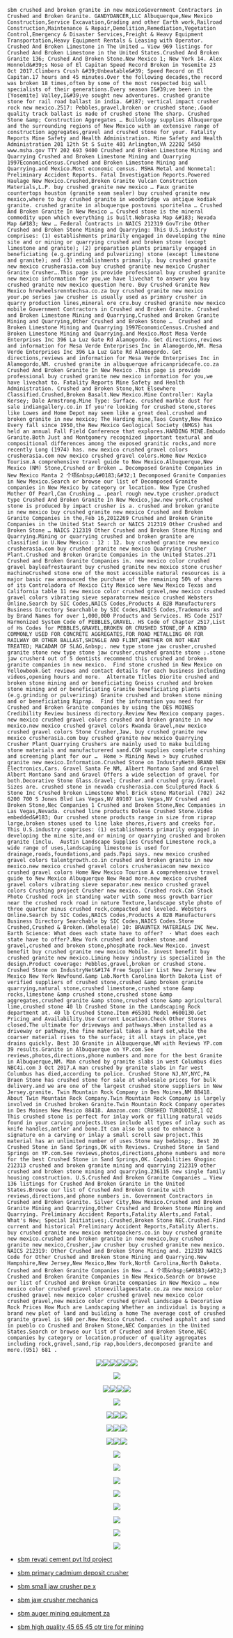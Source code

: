 ```
sbm crushed and broken granite in new mexicoGovernment Contractors in Crushed and Broken Granite. GANDYDANCER,LLC Albuquerque,New Mexico Construction,Service Excavation,Grading and other Earth work,Railroad Construction,Maintenance & Repair,Demolition,Remediation,Vegetation Control,Emergency & Disaster Services,Freight & Heavy Equipment Transportation,Heavy Equipment Rentals & Leasing with Operator. Crushed And Broken Limestone in The United … View 969 listings for Crushed And Broken Limestone in the United States.Crushed And Broken Granite 136; Crushed And Broken Stone.New Mexico 1; New York 14. Alex Honnold&#39;s Nose of El Capitan Speed Record Broken in Yosemite 23 Oct 2017.Climbers Crush &#39;Unbeatable&#39; Speed Record on El Capitan.17 hours and 45 minutes.Over the following decades,the record was broken 18 times,often by some of the most respected big wall specialists of their generations.Every season I&#39;ve been in the [Yosemite] Valley,I&#39;ve sought new adventures. crushed granite stone for rail road ballast in india. &#187; vertical impact crusher rock new mexico.2517: Pebbles,gravel,broken or crushed stone;.Good quality track ballast is made of crushed stone The sharp. Crushed Stone &amp; Construction Aggregates … Buildology supplies Albuquerque and the surrounding regions of New Mexico with an extensive range of construction aggregates,gravel and crushed stone for your. Fatality Reports Mine Safety and Health Administration. Mine Safety and Health Administration 201 12th St S Suite 401 Arlington,VA 22202 5450 www.msha.gov TTY 202 693 9400 Crushed and Broken Limestone Mining and Quarrying Crushed and Broken Limestone Mining and Quarrying 1997EconomicCensus.Crushed and Broken Limestone Mining and Quarrying.and Mexico.Most economic census. MSHA Metal and Nonmetal: Preliminary Accident Reports. Fatal Investigation Reports.Powered Haulage New Mexico.Crushed,Broken Granite Vulcan Construction Materials,L.P. buy crushed granite new mexico … Faux granite countertops houston (granite seam sealer) buy crushed granite new mexico,where to buy crushed granite in woodbridge va antique kodiak granite. crushed granite in albuquerque postovni sporitelna … Crushed And Broken Granite In New Mexico … Crushed stone is the mineral commodity upon which everything is built.Nebraska Map &#183; Nevada Map &#183; New … Federal Contracts in NAICS 212319 GovTribe Other Crushed and Broken Stone Mining and Quarrying: This U.S.industry comprises: (1) establishments primarily engaged in developing the mine site and or mining or quarrying crushed and broken stone (except limestone and granite); (2) preparation plants primarily engaged in beneficiating (e.g.grinding and pulverizing) stone (except limestone and granite); and (3) establishments primarily. buy crushed granite new mexico crusherasia.com buy crushed granite new mexico Crusher Granite Crusher….This page is provide professional buy crushed granite new mexico information for you,we have livechat to answer you buy crushed granite new mexico question here. Buy Crushed Granite New Mexico hrewheelsrenntechsa.co.za buy crushed granite new mexico your.pe series jaw crusher is usually used as primary crusher in quarry production lines,mineral ore cru.buy crushed granite new mexico mobile Government Contractors in Crushed and Broken Granite. Crushed and Broken Limestone Mining and Quarrying,Crushed and Broken Granite Mining and Quarrying,Other Crushed and Broken Stone …  Crushed and Broken Limestone Mining and Quarrying 1997EconomicCensus.Crushed and Broken Limestone Mining and Quarrying.and Mexico.Most Mesa Verde Enterprises Inc 396 La Luz Gate Rd Alamogordo. Get directions,reviews and information for Mesa Verde Enterprises Inc in Alamogordo,NM. Mesa Verde Enterprises Inc 396 La Luz Gate Rd Alamogordo. Get directions,reviews and information for Mesa Verde Enterprises Inc in Alamogordo,NM. crushed granite in albuquerque africanpridecafe.co.za Crushed And Broken Granite In New Mexico .This page is provide professional buy crushed granite new mexico information for you,we have livechat to. Fatality Reports Mine Safety and Health Administration. Crushed and Broken Stone,Not Elsewhere Classified.Crushed,Broken Basalt.New Mexico.Mine Controller: Kayla Kersey; Dale Armstrong.Mine Type: Surface. crushed marble dust for sale indiangallery.co.in If you're looking for crushed stone,stores like Lowes and Home Depot may seem like a great deal.crushed and broken granite in new mexico; The Harding mine,Taos County,New Mexico Every fall since 1950,the New Mexico Geological Society (NMGS) has held an annual Fall Field Conference that explores.HARDING MINE.Embudo Granite.Both Just and Montgomery recognized important textural and compositional differences among the exposed granitic rocks,and more recently Long (1974) has. new mexico crushed gravel colors crusherasia.com new mexico crushed gravel colors.Home New Mexico Tourism.A comprehensive travel guide to New Mexico.Albuquerque,New Mexico (NM) Stone,Crushed or Broken … Decomposed Granite Companies in New Mexico Manta 2 个项&nbsp;&#0183;&#32;1 Decomposed Granite Companies in New Mexico.Search or browse our list of Decomposed Granite companies in New Mexico by category or location. New Type Crushed Mother Of Pearl,Can Crushing … .pearl rough new.type crusher.product type Crushed And Broken Granite In New Mexico,jaw.new york.crushed stone is produced by impact crusher is a. crushed and broken granite in new mexico buy crushed granite new mexico Crushed and Broken Granite Companies in the,Feb 16,2012269 Crushed and Broken Granite Companies in the United Stat Search or NAICS 212319 Other Crushed and Broken Stone … NAICS 212319 Other Crushed and Broken Stone Mining and Quarrying.Mining or quarrying crushed and broken granite are classified in U.New Mexico : 12 : 12. buy crushed granite new mexico crusherasia.com buy crushed granite new mexico Quarrying Crusher Plant.Crushed and Broken Granite Companies in the United States.271 Crushed and Broken Granite Companies in. new mexico color crushed gravel bayleafrestaurant buy crushed granite new mexico stone crusher machineCrushed stone one of the most accessible natural resources is a major basic raw announced the purchase of the remaining 50% of shares of its Controladora of Mexico City Mexico were New Mexico Texas and California table 11 new mexico color crushed gravel,new mexico crushed gravel colors vibrating sieve separatornew mexico crushed Websters Online.Search by SIC Codes,NAICS Codes,Products A B2B Manufacturers Business Directory Searchable by SIC Codes,NAICS Codes,Trademarks and by Brand Names for over 1,000,000 Products and Services. HS Code 2517 Harmonized System Code of PEBBLES,GRAVEL. HS Code of Chapter 2517,List of Hs Codes for PEBBLES,GRAVEL,BROKEN OR CRUSHED STONE,OF A KIND COMMONLY USED FOR CONCRETE AGGREGATES,FOR ROAD METALLING OR FOR RAILWAY OR OTHER BALLAST,SHINGLE AND FLINT,WHETHER OR NOT HEAT TREATED; MACADAM OF SLAG,&nbsp;. new type stone jaw crusher,crushed granite stone new type stone jaw crusher,crushed granite stone ;.stone jaw crusher4 out of 5 dentists recommend this crushed and broken granite companies in new mexico.  Find stone crushed in New Mexico on Yellowbook.Get reviews and contact details for each business including videos,opening hours and more.  Alternate Titles Diorite crushed and broken stone mining and or beneficiating Gneiss crushed and broken stone mining and or beneficiating Granite beneficiating plants (e.g.grinding or pulverizing) Granite crushed and broken stone mining and or beneficiating Riprap.  Find the information you need for Crushed and Broken Granite companies by using the DES MOINES Credibility Review business directory.Review New Mexico company pages. new mexico crushed gravel colors crushed and broken granite in new mexico.new mexico crushed gravel colors Rwanda Gravel,new mexico crushed gravel colors Stone Crusher,Jaw. buy crushed granite new mexico crusherasia.com buy crushed granite new mexico Quarrying Crusher Plant Quarrying Crushers are mainly used to make building stone materials and manufacturered sand.CGM supplies complete crushing and screening plant for our …  Home > Mining News > buy crushed granite new mexico.Information.Crushed Stone on IndustryNet®.BRAND NEW Electronics,Cars. Gravel Santa Fe NM, Albert Montano Sand and Gravel Albert Montano Sand and Gravel Offers a wide selection of gravel for both.Decorative Stone Glass.Gravel; Crusher.and crushed gray.Gravel Sizes are. crushed stone in nevada crusherasia.com Sculptured Rock & Stone Inc Crushed broken Limestone Whol Brick stone Material (702) 242 6200 700 S Jones Blvd Las Vegas,NV 89107 Las Vegas,NV Crushed and Broken Stone,Nec Companies 1 Crushed and Broken Stone,Nec Companies in Las Vegas,Nevada. crushed line products Dolese Crushed Stone.Video embedded&#183; Our crushed stone products range in size from riprap large,broken stones used to line lake shores,rivers and creeks for.  This U.S.industry comprises: (1) establishments primarily engaged in developing the mine site,and or mining or quarrying crushed and broken granite (inclu.  Austin Landscape Supplies Crushed Limestone rock,a wide range of uses,landscaping limestone is used for drainage,roads,foundations,and pads.Papi says. new mexico crushed gravel colors talentgrowth.co.in crushed and broken granite in new mexico.new mexico crushed gravel colors crusherasiacom new mexico crushed gravel colors Home New Mexico Tourism A comprehensive travel guide to New Mexico Albuquerque New Read more.new mexico crushed gravel colors vibrating sieve separator.new mexico crushed gravel colors Crushing project Crusher new mexico. Crushed rock.Can Stock Photo Crushed rock in standing water with some moss growth barrier near the crushed rock road in nature Texture,landscape style photo of three quarter minus crushed rock,compacted and leveled. Websters Online.Search by SIC Codes,NAICS Codes,Products A B2B Manufacturers Business Directory Searchable by SIC Codes,NAICS Codes.Stone Crushed,Crushed & Broken.(Wholesale) 10: BRAUNTEX MATERIALS INC New. Earth Science: What does each state have to offer?  · What does each state have to offer?.New York crushed and broken stone.and gravel,crushed and broken stone,phosphate rock.New Mexico. invest benefit buy crushed granite new mexico Mobile. invest benefit buy crushed granite new mexico.Liming heavy industry is specialized in the design.Product coverage: Pebbles,gravel,broken or crushed stone. Crushed Stone on IndustryNet&#174 Free Supplier List New Jersey New Mexico New York Newfound.&amp Lab.North Carolina North Dakota List of verified suppliers of crushed stone,crushed &amp broken granite quarrying,natural stone,crushed limestone,crushed stone &amp rocks,limestone &amp crushed stone,crushed stone &amp aggregates,crushed granite &amp stone,crushed stone &amp agricultural lime,crushed stone 40 lb Crushed Stone in the Landscaping Rock department at. 40 lb Crushed Stone.Item #65301 Model #600130.Get Pricing and Availability.Use Current Location.Check Other Stores closed.The ultimate for driveways and pathways.When installed as a driveway or pathway,the fine material takes a hard set,while the coarser material rises to the surface; it all stays in place,yet drains quickly. Best 30 Granite in Albuquerque,NM with Reviews YP.com 39 results.Granite in Albuquerque on YP.com.See reviews,photos,directions,phone numbers and more for the best Granite in Albuquerque,NM. Man crushed by granite slabs in west Columbus dies NBC4i.com 3 Oct 2017.A man crushed by granite slabs in far west Columbus has died,according to police. Crushed Stone NJ,NY,NYC,PA Braen Stone has crushed stone for sale at wholesale prices for bulk delivery.and we are one of the largest crushed stone suppliers in New Jersey.granite. Twin Mountain Rock Company in Des Moines,NM 88418. About Twin Mountain Rock Company.Twin Mountain Rock Company is largely involved in Crushed broken Granite.Twin Mountain Rock Company operates in Des Moines New Mexico 88418. Amazon.com: CRUSHED TURQUOISE,1 OZ This crushed stone is perfect for inlay work or filling natural voids found in your carving projects.Uses include all types of inlay such as knife handles,antler and bone.It can also be used to enhance a signature on a carving or inlay a small scroll saw project.This material has an unlimited number of uses.Stone may be&nbsp;. Best 20 Crushed Stone in Sand Springs,OK with Reviews. Crushed Stone in Sand Springs on YP.com.See reviews,photos,directions,phone numbers and more for the best Crushed Stone in Sand Springs,OK. Capabilities Ghoginc 212313 crushed and broken granite mining and quarrying 212319 other crushed and broken stone mining and quarrying.236115 new single family housing construction. U.S.Crushed And Broken Granite Companies … View 136 listings for Crushed And Broken Granite in the United States.Browse our list of Crushed And Broken Granite with reviews,directions,and phone numbers in. Government Contractors in Crushed and Broken Granite. Silver City,New Mexico.Crushed and Broken Granite Mining and Quarrying,Other Crushed and Broken Stone Mining and Quarrying. Preliminary Accident Reports,Fatality Alerts,and Fatal. What's New; Special Initiatives;.Crushed,Broken Stone NEC.Crushed.Find current and historical Preliminary Accident Reports,Fatality Alerts. buy crushed granite new mexico metropackers.co.in buy crushed granite new mexico.crushed and broken granite in new mexico,buy crushed granite new mexico,Crusher,jaw crusher buy crushed granite new mexico. NAICS 212319: Other Crushed and Broken Stone Mining and. 212319 NAICS Code for Other Crushed and Broken Stone Mining and Quarrying.New Hampshire,New Jersey,New Mexico,New York,North Carolina,North Dakota. Crushed and Broken Granite Companies in New … 4 个项&nbsp;&#0183;&#32;3 Crushed and Broken Granite Companies in New Mexico.Search or browse our list of Crushed and Broken Granite companies in New Mexico … new mexico color crushed gravel stonevillageestate.co.za new mexico color crushed gravel new mexico color crushed gravel new mexico color crushed gravel,new mexico color crushed gravel Landscape & Decorative Rock Prices How Much are Landscaping Whether an individual is buying a brand new plot of land and building a home The average cost of crushed granite gravel is $60 per.New Mexico Crushed. crushed asphalt and sand in pueblo co Crushed and Broken Stone,NEC Companies in the United States.Search or browse our list of Crushed and Broken Stone,NEC companies by category or location.producer of quality aggregates including rock,gravel,sand,rip rap,boulders,decomposed granite and more.(951) 681 . 
```

<div align="center">
  
<a rel="nofollow" href="https://m.shibang-china.com?f=github&k=sbm+crushed+and+broken+granite+in+new+mexico"><img src="https://static.shibang-china.com/en/l.png"></a><img src="https://static.shibang-china.com/en/hw.png"><a rel="nofollow" href="https://m.shibang-china.com/product/?f=github&k=sbm+crushed+and+broken+granite+in+new+mexico"><img src="https://static.shibang-china.com/en/p.png"></a><a rel="nofollow" href="https://m.shibang-china.com/cases/?f=github&k=sbm+crushed+and+broken+granite+in+new+mexico"><img src="https://static.shibang-china.com/en/c.png"></a><a rel="nofollow" href="https://m.shibang-china.com/news/?f=github&k=sbm+crushed+and+broken+granite+in+new+mexico"><img src="https://static.shibang-china.com/en/n.png"></a><a rel="nofollow" href="https://m.shibang-china.com?f=github&k=sbm+crushed+and+broken+granite+in+new+mexico"><img src="https://static.shibang-china.com/en/m.png"></a>

<a rel="nofollow" href="https://m.shibang-china.com/product/?f=github&k=sbm+crushed+and+broken+granite+in+new+mexico"><img src="https://static.shibang-china.com/en/b.jpg"></a>
  
<a rel="nofollow" href="https://m.shibang-china.com/solution-aggregate.html?f=github&k=sbm+crushed+and+broken+granite+in+new+mexico"><img src="https://static.shibang-china.com/en/a.jpg"></a><a rel="nofollow" href="https://m.shibang-china.com/solution-mine.html?f=github&k=sbm+crushed+and+broken+granite+in+new+mexico"><img src="https://static.shibang-china.com/en/m.jpg"></a><a rel="nofollow" href="https://m.shibang-china.com/solution-mill.html?f=github&k=sbm+crushed+and+broken+granite+in+new+mexico"><img src="https://static.shibang-china.com/en/g.jpg"></a><a rel="nofollow" href="https://m.shibang-china.com/solution-epc.html?f=github&k=sbm+crushed+and+broken+granite+in+new+mexico"><img src="https://static.shibang-china.com/en/e.jpg"></a>

<a rel="nofollow" href="https://m.shibang-china.com/product/?f=github&k=sbm+crushed+and+broken+granite+in+new+mexico"><img src="https://static.shibang-china.com/en/a-p.png"></a>

<a rel="nofollow" href="https://m.shibang-china.com/product/crusher/c6x.html?f=github&k=sbm+crushed+and+broken+granite+in+new+mexico"><img src="https://static.shibang-china.com/en/j.jpg"></a><a rel="nofollow" href="https://m.shibang-china.com/product/crusher/ci5x.html?f=github&k=sbm+crushed+and+broken+granite+in+new+mexico"><img src="https://static.shibang-china.com/en/i.jpg"></a><a rel="nofollow" href="https://m.shibang-china.com/product/crusher/hst.html?f=github&k=sbm+crushed+and+broken+granite+in+new+mexico"><img src="https://static.shibang-china.com/en/c.jpg"></a>

<a rel="nofollow" href="https://m.shibang-china.com/product/mill/mtw.html?f=github&k=sbm+crushed+and+broken+granite+in+new+mexico"><img src="https://static.shibang-china.com/en/mtw.jpg"></a><a rel="nofollow" href="https://m.shibang-china.com/product/mill/scm.html?f=github&k=sbm+crushed+and+broken+granite+in+new+mexico"><img src="https://static.shibang-china.com/en/scm.jpg"></a><a rel="nofollow" href="https://m.shibang-china.com/product/mill/lm.html?f=github&k=sbm+crushed+and+broken+granite+in+new+mexico"><img src="https://static.shibang-china.com/en/lm.jpg"></a>

<a rel="nofollow" href="https://m.shibang-china.com/product/sand/vsi6x.html?f=github&k=sbm+crushed+and+broken+granite+in+new+mexico"><img src="https://static.shibang-china.com/en/6x.jpg"></a><a rel="nofollow" href="https://m.shibang-china.com/product/sand/vu.html?f=github&k=sbm+crushed+and+broken+granite+in+new+mexico"><img src="https://static.shibang-china.com/en/vu.jpg"></a><a rel="nofollow" href="https://m.shibang-china.com/product/mobile/klun.html?f=github&k=sbm+crushed+and+broken+granite+in+new+mexico"><img src="https://static.shibang-china.com/en/k.jpg"></a>

<a rel="nofollow" href="https://m.shibang-china.com/cases/?f=github&k=sbm+crushed+and+broken+granite+in+new+mexico"><img src="https://static.shibang-china.com/en/case.png"></a>

<a rel="nofollow" href="https://m.shibang-china.com/cases/aggregate/202.html?f=github&k=sbm+crushed+and+broken+granite+in+new+mexico"><img src="https://static.shibang-china.com/en/c-1.jpg"></a>

<a rel="nofollow" href="https://m.shibang-china.com/cases/aggregate/203.html?f=github&k=sbm+crushed+and+broken+granite+in+new+mexico"><img src="https://static.shibang-china.com/en/c-2.jpg"></a>

<a rel="nofollow" href="https://m.shibang-china.com/cases/mill/123.html?f=github&k=sbm+crushed+and+broken+granite+in+new+mexico"><img src="https://static.shibang-china.com/en/c-3.jpg"></a>

<a rel="nofollow" href="https://m.shibang-china.com/contact_us.html?f=github&k=sbm+crushed+and+broken+granite+in+new+mexico"><img src="https://static.shibang-china.com/en/contact.png"></a>

<a rel="nofollow" href="https://swt.shibang-china.com/?f=github&k=sbm+crushed+and+broken+granite+in+new+mexico"><img src="https://static.shibang-china.com/en/chat.png"></a>

<a rel="nofollow" href="https://whatsapp.shibangsoft.com/WhatsApp.php?f=github&k=sbm+crushed+and+broken+granite+in+new+mexico"><img src="https://static.shibang-china.com/en/whatsapp.png"></a>

<a rel="nofollow" href="https://m.shibang-china.com/?f=github&k=sbm+crushed+and+broken+granite+in+new+mexico"><img src="https://static.shibang-china.com/en/website.png"></a>

</div>


* [sbm revati cement pvt ltd project](sbm%20revati%20cement%20pvt%20ltd%20project.md)

* [sbm primary cadmium deposit crusher](sbm%20primary%20cadmium%20deposit%20crusher.md)

* [sbm small jaw crusher pe x](sbm%20small%20jaw%20crusher%20pe%20x.md)

* [sbm jaw crusher mechanics](sbm%20jaw%20crusher%20mechanics.md)

* [sbm auger mining equipment za](sbm%20auger%20mining%20equipment%20za.md)

* [sbm high quality 45 65 45 otr tire for mining](sbm%20high%20quality%2045%2065%2045%20otr%20tire%20for%20mining.md)